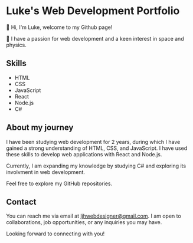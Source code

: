 # Luke's Web Development Portfolio

👋 Hi, I'm Luke, welcome to my Github page!

👀 I have a passion for web development and a keen interest in space and physics.

## Skills

- HTML
- CSS
- JavaScript
- React
- Node.js
- C#

## About my journey

I have been studying web development for 2 years, during which I have gained a strong understanding of HTML, CSS, and JavaScript. I have used these skills to develop web applications with React and Node.js.

Currently, I am expanding my knowledge by studying C# and exploring its involvment in web development.

Feel free to explore my GitHub repositories.

## Contact

You can reach me via email at ljhwebdesigner@gmail.com. I am open to collaborations, job opportunities, or any inquiries you may have.

Looking forward to connecting with you!

